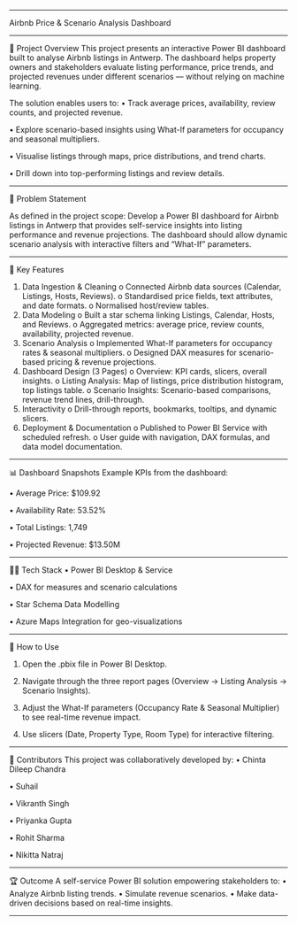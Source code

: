 ________________________________________
Airbnb Price & Scenario Analysis Dashboard
________________________________________
📌 Project Overview
This project presents an interactive Power BI dashboard built to analyse Airbnb listings in Antwerp. The dashboard helps property owners and stakeholders evaluate listing performance, price trends, and projected revenues under different scenarios — without relying on machine learning.

The solution enables users to:
•	Track average prices, availability, review counts, and projected revenue.

•	Explore scenario-based insights using What-If parameters for occupancy and seasonal multipliers.

•	Visualise listings through maps, price distributions, and trend charts.

•	Drill down into top-performing listings and review details.
________________________________________
🎯 Problem Statement

As defined in the project scope:
Develop a Power BI dashboard for Airbnb listings in Antwerp that provides self-service insights into listing performance and revenue projections. The dashboard should allow dynamic scenario analysis with interactive filters and “What-If” parameters.
________________________________________
🔑 Key Features
1.	Data Ingestion & Cleaning
o	Connected Airbnb data sources (Calendar, Listings, Hosts, Reviews).
o	Standardised price fields, text attributes, and date formats.
o	Normalised host/review tables.
2.	Data Modeling
o	Built a star schema linking Listings, Calendar, Hosts, and Reviews.
o	Aggregated metrics: average price, review counts, availability, projected revenue.
3.	Scenario Analysis
o	Implemented What-If parameters for occupancy rates & seasonal multipliers.
o	Designed DAX measures for scenario-based pricing & revenue projections.
4.	Dashboard Design (3 Pages)
o	Overview: KPI cards, slicers, overall insights.
o	Listing Analysis: Map of listings, price distribution histogram, top listings table.
o	Scenario Insights: Scenario-based comparisons, revenue trend lines, drill-through.
5.	Interactivity
o	Drill-through reports, bookmarks, tooltips, and dynamic slicers.
6.	Deployment & Documentation
o	Published to Power BI Service with scheduled refresh.
o	User guide with navigation, DAX formulas, and data model documentation.
________________________________________
📊 Dashboard Snapshots
Example KPIs from the dashboard:

•	Average Price: $109.92

•	Availability Rate: 53.52%

•	Total Listings: 1,749

•	Projected Revenue: $13.50M
________________________________________
👩‍💻 Tech Stack
•	Power BI Desktop & Service

•	DAX for measures and scenario calculations

•	Star Schema Data Modelling

•	Azure Maps Integration for geo-visualizations
________________________________________
🚀 How to Use
1.	Open the .pbix file in Power BI Desktop. 

2.	Navigate through the three report pages (Overview → Listing Analysis → Scenario Insights).

3.	Adjust the What-If parameters (Occupancy Rate & Seasonal Multiplier) to see real-time revenue impact.

4.	Use slicers (Date, Property Type, Room Type) for interactive filtering.
________________________________________
👥 Contributors
This project was collaboratively developed by:
•	Chinta Dileep Chandra

•	Suhail

•	Vikranth Singh

•	Priyanka Gupta

•	Rohit Sharma

•	Nikitta Natraj
________________________________________
🏆 Outcome
A self-service Power BI solution empowering stakeholders to:
•	Analyze Airbnb listing trends.
•	Simulate revenue scenarios.
•	Make data-driven decisions based on real-time insights.
________________________________________
